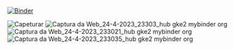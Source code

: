 [![Binder](https://mybinder.org/badge_logo.svg)](https://mybinder.org/v2/gh/clebs0n/image_classifier/HEAD?labpath=%2Fvoila%2Frender%2Freaction_classifier.ipynb)


![Capeturar](https://user-images.githubusercontent.com/95928023/234160428-30aac9c1-a1fc-42e0-a418-35ec301f7b45.PNG)
![Captura da Web_24-4-2023_23303_hub gke2 mybinder org](https://user-images.githubusercontent.com/95928023/234160444-28b4eb01-6326-4931-b325-a7300c05df57.jpeg)
![Captura da Web_24-4-2023_233021_hub gke2 mybinder org](https://user-images.githubusercontent.com/95928023/234160449-4a15a29d-7795-4588-9e2a-4ef0fcb46aa4.jpeg)
![Captura da Web_24-4-2023_233035_hub gke2 mybinder org](https://user-images.githubusercontent.com/95928023/234160456-bda8988d-74f2-4a50-84fe-716feeaaff54.jpeg)
